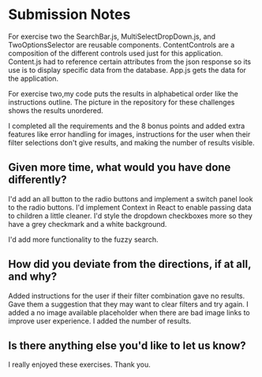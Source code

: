 # Submission Notes

For exercise two the SearchBar.js, MultiSelectDropDown.js, and TwoOptionsSelector are reusable components. ContentControls are a composition of the different controls used just for this application. Content.js had to reference certain attributes from the json response so its use is to display specific data from the database. App.js gets the data for the application.

For exercise two,my code puts the results in alphabetical order like the instructions outline. The picture in the repository for these challenges shows the results unordered.

I completed all the requirements and the 8 bonus points and added extra features like error handling for images, instructions for the user when their filter selections don't give results, and making the number of results visible.

## Given more time, what would you have done differently?

I'd add an all button to the radio buttons and implement a switch panel look to the radio buttons. I'd implement Context in React to enable passing data to children a little cleaner. I'd style the dropdown checkboxes more so they have a grey checkmark and a white background.

I'd add more functionality to the fuzzy search.

## How did you deviate from the directions, if at all, and why?

Added instructions for the user if their filter combination gave no results. Gave them a suggestion that they may want to clear filters and try again. I added a no image available placeholder when there are bad image links to improve user experience. I added the number of results.

## Is there anything else you'd like to let us know?

I really enjoyed these exercises. Thank you.
